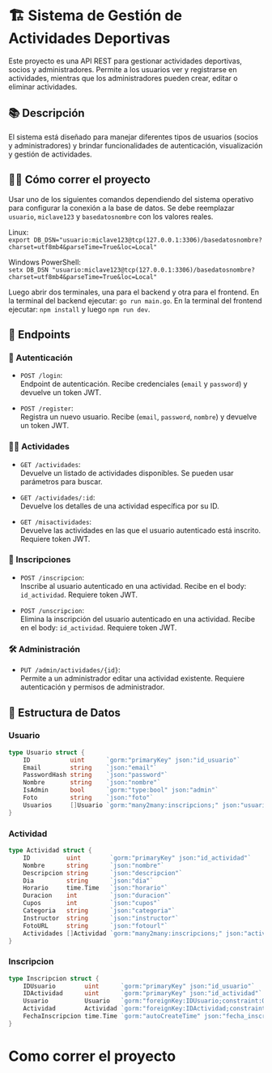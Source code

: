 # 🏗️ Sistema de Gestión de Actividades Deportivas

Este proyecto es una API REST para gestionar actividades deportivas, socios y administradores. Permite a los usuarios ver y registrarse en actividades, mientras que los administradores pueden crear, editar o eliminar actividades.

## 📚 Descripción

El sistema está diseñado para manejar diferentes tipos de usuarios (socios y administradores) y brindar funcionalidades de autenticación, visualización y gestión de actividades.

## 🏃‍♂️ Cómo correr el proyecto

Usar uno de los siguientes comandos dependiendo del sistema operativo para configurar la conexión a la base de datos. Se debe reemplazar `usuario`, `miclave123` y `basedatosnombre` con los valores reales.

Linux:  
`export DB_DSN="usuario:miclave123@tcp(127.0.0.1:3306)/basedatosnombre?charset=utf8mb4&parseTime=True&loc=Local"`

Windows PowerShell:  
`setx DB_DSN "usuario:miclave123@tcp(127.0.0.1:3306)/basedatosnombre?charset=utf8mb4&parseTime=True&loc=Local"`

Luego abrir dos terminales, una para el backend y otra para el frontend. En la terminal del backend ejecutar: `go run main.go`. En la terminal del frontend ejecutar: `npm install` y luego `npm run dev`.

## 🚀 Endpoints

### 🔐 Autenticación

- `POST /login`:  
  Endpoint de autenticación. Recibe credenciales (`email` y `password`) y devuelve un token JWT.

- `POST /register`:  
  Registra un nuevo usuario. Recibe (`email`, `password`, `nombre`) y devuelve un token JWT.

### 🏃‍♂️ Actividades

- `GET /actividades`:  
  Devuelve un listado de actividades disponibles. Se pueden usar parámetros para buscar.

- `GET /actividades/:id`:  
  Devuelve los detalles de una actividad específica por su ID.

- `GET /misactividades`:  
  Devuelve las actividades en las que el usuario autenticado está inscrito. Requiere token JWT.

### 📝 Inscripciones

- `POST /inscripcion`:  
  Inscribe al usuario autenticado en una actividad. Recibe en el body: `id_actividad`. Requiere token JWT.

- `POST /unscripcion`:  
  Elimina la inscripción del usuario autenticado en una actividad. Recibe en el body: `id_actividad`. Requiere token JWT.
  
### 🛠️ Administración

- `PUT /admin/actividades/{id}`:  
  Permite a un administrador editar una actividad existente. Requiere autenticación y permisos de administrador.

## 🧱 Estructura de Datos

### Usuario

```go
type Usuario struct {
    ID           uint      `gorm:"primaryKey" json:"id_usuario"`
    Email        string    `json:"email"`
    PasswordHash string    `json:"password"`
    Nombre       string    `json:"nombre"`
    IsAdmin      bool      `gorm:"type:bool" json:"admin"`
    Foto         string    `json:"foto"`
    Usuarios     []Usuario `gorm:"many2many:inscripcions;" json:"usuarios"`
}
```

### Actividad

```go
type Actividad struct {
    ID          uint        `gorm:"primaryKey" json:"id_actividad"`
    Nombre      string      `json:"nombre"`
    Descripcion string      `json:"descripcion"`
    Dia         string      `json:"dia"`
    Horario     time.Time   `json:"horario"`
    Duracion    int         `json:"duracion"`
    Cupos       int         `json:"cupos"`
    Categoria   string      `json:"categoria"`
    Instructor  string      `json:"instructor"`
    FotoURL     string      `json:"fotourl"`
    Actividades []Actividad `gorm:"many2many:inscripcions;" json:"actividades"`
}
```

### Inscripcion

```go
type Inscripcion struct {
    IDUsuario        uint      `gorm:"primaryKey" json:"id_usuario"`
    IDActividad      uint      `gorm:"primaryKey" json:"id_actividad"`
    Usuario          Usuario   `gorm:"foreignKey:IDUsuario;constraint:OnDelete:CASCADE" json:"-"`
    Actividad        Actividad `gorm:"foreignKey:IDActividad;constraint:OnDelete:CASCADE" json:"-"`
    FechaInscripcion time.Time `gorm:"autoCreateTime" json:"fecha_inscripcion"`
}
```
# Como correr el proyecto 
